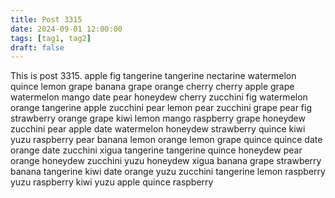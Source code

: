 ```yaml
---
title: Post 3315
date: 2024-09-01 12:00:00
tags: [tag1, tag2]
draft: false
---
```

This is post 3315.
apple
fig
tangerine
tangerine
nectarine
watermelon
quince
lemon
grape
banana
grape
orange
cherry
cherry
apple
grape
watermelon
mango
date
pear
honeydew
cherry
zucchini
fig
watermelon
orange
tangerine
apple
zucchini
pear
lemon
pear
zucchini
grape
pear
fig
strawberry
orange
grape
kiwi
lemon
mango
raspberry
grape
honeydew
zucchini
pear
apple
date
watermelon
honeydew
strawberry
quince
kiwi
yuzu
raspberry
pear
banana
lemon
orange
lemon
grape
quince
quince
date
orange
date
zucchini
xigua
tangerine
tangerine
quince
honeydew
pear
orange
honeydew
zucchini
yuzu
honeydew
xigua
banana
grape
strawberry
banana
tangerine
kiwi
date
orange
yuzu
zucchini
tangerine
lemon
raspberry
yuzu
raspberry
kiwi
yuzu
apple
quince
raspberry
